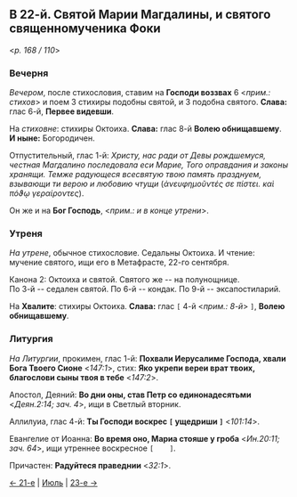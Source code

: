 
## В 22-й. Святой Марии Магдалины, и святого священномученика Фоки

<*p. 168 / 110*>

### Вечерня

*Вечером*, после стихословия, ставим на **Господи воззвах** 6 <*прим.: стихов*> и поем 3 стихиры подобны 
святой, и 3 подобна святого. **Слава:** глас 6-й, **Первее видевши**.  

На *стиховне*: стихиры Октоиха. **Слава:** глас 8-й **Волею обнищавшему**. **И ныне:** Богородичен.       

Отпустительный, глас 1-й: *Христу, нас ради от Девы рождшемуся, честная Магдалино последовала еси Марие, 
Того оправдания и законы хранящи. Темже радующеся всесвятую твою память празднуем, 
взывающи ти верою и любовию чтущи* (*ἀνευφημοῦντές σε πίστει. καὶ πόϑῳ γεραίροντες*). 

Он же и на **Бог Господь**, <*прим.: и в конце утрени*>. 

### Утреня

*На утрене*, обычное стихословие. Седальны Октоиха. 
И чтение: мучение святого, ищи его в Метафрасте, 22-го сентября.  

Канона 2: Октоиха и святой. Святого же -- на полунощнице.   
По 3-й -- седален святой. 
По 6-й -- кондак. 
По 9-й -- эксапостиларий. 

На **Хвалите**: стихиры Октоиха. **Слава:** глас `[` 4-й <*прим.: 8-й*> `]`, **Волею обнищавшему**. 

### Литургия

*На Литургии*, прокимен, глас 1-й: **Похвали Иерусалиме Господа, хвали Бога Твоего Сионе** <*147:1*>, 
стих: **Яко укрепи вереи врат твоих, благослови сыны твоя в тебе** <*147:2*>.  

Апостол, Деяний: **Во дни оны, став Петр со единонадесятьми** <*Деян.2:14; зач. 4*>, ищи в Светлый вторник. 

Аллилуиа, глас 4-й: **Ты Господи воскрес `[` ущедриши `]`** <*101:14*>. 
 
Евангелие от Иоанна: **Во время оно, Мариа стояше у гроба** <*Ин.20:11; зач. 64*>, ищи утреннее воскресное 
`[    ]`.
 
Причастен: **Радуйтеся праведнии** <*32:1*>.

[← 21-е](07_21_MES.ru.md) | [Июль](README.md#22-й) | [23-е →](07_23_MES.ru.md)
